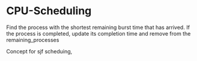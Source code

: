 # CPU-Scheduling
Find the process with the shortest remaining burst time that has arrived. 
If the process is completed, update its completion time and remove from the remaining_processes

Concept for sjf scheduing,
